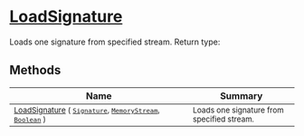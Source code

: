 # [LoadSignature](./SigComp13JapaneseLoader-100663916.md)

Loads one signature from specified stream.
Return type:
## Methods

| Name | Summary | 
| --- | --- | 
| <sub>[LoadSignature](./SigComp13JapaneseLoader-100663916.md) ( [`Signature`](./../../Signature.md), [`MemoryStream`](https://docs.microsoft.com/en-us/dotnet/api/System.IO.MemoryStream), [`Boolean`](https://docs.microsoft.com/en-us/dotnet/api/System.Boolean) )</sub><img width=200/>| <sub>Loads one signature from specified stream.</sub>| <br>


